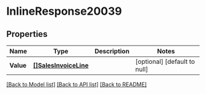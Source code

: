 # InlineResponse20039

## Properties
Name | Type | Description | Notes
------------ | ------------- | ------------- | -------------
**Value** | [**[]SalesInvoiceLine**](salesInvoiceLine.md) |  | [optional] [default to null]

[[Back to Model list]](../README.md#documentation-for-models) [[Back to API list]](../README.md#documentation-for-api-endpoints) [[Back to README]](../README.md)

